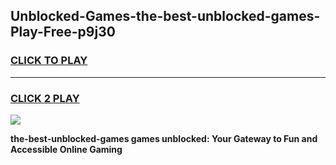 
## Unblocked-Games-the-best-unblocked-games-Play-Free-p9j30
<h3>
<a href="https://premium76.site?title=the-best-unblocked-games&ref=09A">CLICK TO PLAY</a></h3>
<hr>

<h3>
<a href="https://premium76.site?title=the-best-unblocked-games&ref=09A">CLICK 2 PLAY</a>
  
</h3>

<a href="https://premium76.site?title=the-best-unblocked-games&ref=09A"><img src="https://clearcache.store/games.png"></a>


**the-best-unblocked-games games unblocked: Your Gateway to Fun and Accessible Online Gaming**
